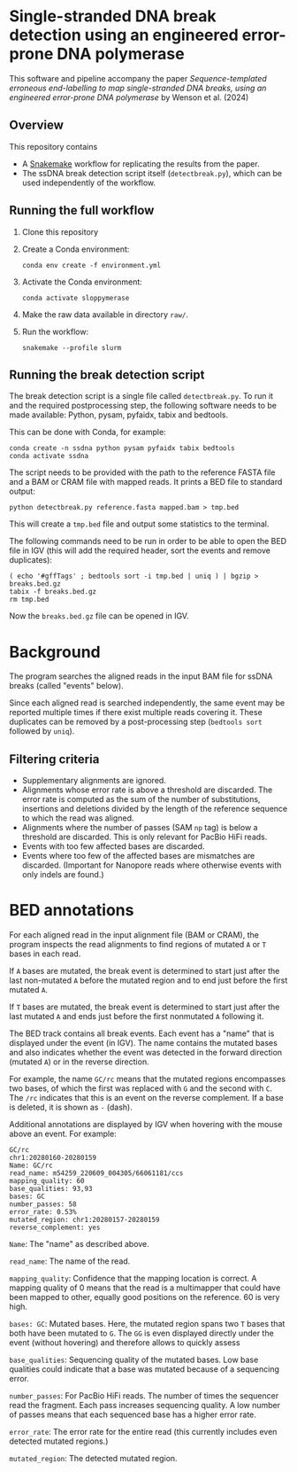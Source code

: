 # Single-stranded DNA break detection using an engineered error-prone DNA polymerase

This software and pipeline accompany the paper
*Sequence-templated erroneous end-labelling to map single-stranded DNA breaks,
using an engineered error-prone DNA polymerase*
by Wenson et al. (2024)

## Overview

This repository contains

- A [Snakemake](https://snakemake.readthedocs.io/) workflow for replicating the results from the paper.
- The ssDNA break detection script itself (`detectbreak.py`),
  which can be used independently of the workflow.

## Running the full workflow

1. Clone this repository
2. Create a Conda environment:

       conda env create -f environment.yml

3. Activate the Conda environment:

       conda activate sloppymerase

4. Make the raw data available in directory `raw/`.
5. Run the workflow:

       snakemake --profile slurm

## Running the break detection script

The break detection script is a single file called `detectbreak.py`.
To run it and the required postprocessing step, the following software needs
to be made available: Python, pysam, pyfaidx, tabix and bedtools.

This can be done with Conda, for example:

    conda create -n ssdna python pysam pyfaidx tabix bedtools
    conda activate ssdna

The script needs to be provided with the path to the reference FASTA file
and a BAM or CRAM file with mapped reads.
It prints a BED file to standard output:

    python detectbreak.py reference.fasta mapped.bam > tmp.bed

This will create a `tmp.bed` file and output some statistics to the terminal.

The following commands need to be run in order to be able to open the
BED file in IGV
(this will add the required header, sort the events and remove duplicates):

    ( echo '#gffTags' ; bedtools sort -i tmp.bed | uniq ) | bgzip > breaks.bed.gz
    tabix -f breaks.bed.gz
    rm tmp.bed

Now the `breaks.bed.gz` file can be opened in IGV.


# Background

The program searches the aligned reads in the input BAM file for ssDNA
breaks (called "events" below).

Since each aligned read is searched independently,
the same event may be reported multiple times
if there exist multiple reads covering it.
These duplicates can be removed by a post-processing step
(`bedtools sort` followed by `uniq`).


## Filtering criteria

- Supplementary alignments are ignored.
- Alignments whose error rate is above a threshold are discarded.
  The error rate is computed as the sum of the number of substitutions, insertions and deletions divided by the length of the reference sequence to which the read was aligned.
- Alignments where the number of passes (SAM `np` tag) is below a threshold are discarded.
  This is only relevant for PacBio HiFi reads.
- Events with too few affected bases are discarded.
- Events where too few of the affected bases are mismatches are discarded.
  (Important for Nanopore reads where otherwise events with only indels are found.)

# BED annotations

For each aligned read in the input alignment file (BAM or CRAM),
the program inspects the read alignments to find regions of mutated `A` or `T` bases in each read.

If `A` bases are mutated, the break event is determined to start just after the last non-mutated `A`
before the mutated region and to end just before the first mutated `A`.

If `T` bases are mutated, the break event is determined to start just after the last mutated `A`
and ends just before the first nonmutated `A` following it.

The BED track contains all break events. Each event has a "name" that is displayed under the event
(in IGV). The name contains the mutated bases and also indicates whether the event was detected in
the forward direction (mutated `A`) or in the reverse direction.

For example, the name `GC/rc` means that the mutated regions encompasses two bases, of which the
first was replaced with `G` and the second with `C`. The `/rc` indicates that this is an event on
the reverse complement. If a base is deleted, it is shown as `-` (dash).

Additional annotations are displayed by IGV when hovering with the mouse above an event. For
example:

    GC/rc
    chr1:20280160-20280159
    Name: GC/rc
    read_name: m54259_220609_004305/66061181/ccs
    mapping_quality: 60
    base_qualities: 93,93
    bases: GC
    number_passes: 58
    error_rate: 0.53%
    mutated_region: chr1:20280157-20280159
    reverse_complement: yes

`Name`: The "name" as described above.

`read_name`: The name of the read.

`mapping_quality`: Confidence that the mapping location is correct. A mapping quality of 0 means
that the read is a multimapper that could have been mapped to other, equally good positions on
the reference. 60 is very high.

`bases: GC`: Mutated bases. Here, the mutated region spans two `T` bases that both have
been mutated to `G`. The `GG` is even displayed directly under the event (without hovering) and
therefore allows to quickly assess

`base_qualities`: Sequencing quality of the mutated bases. Low base qualities could indicate that a
base was mutated because of a sequencing error.

`number_passes`: For PacBio HiFi reads. The number of times the sequencer read the fragment.
Each pass increases sequencing quality.
A low number of passes means that each sequenced base has a higher error rate.

`error_rate`: The error rate for the entire read (this currently includes even detected mutated
regions.)

`mutated_region`: The detected mutated region.
